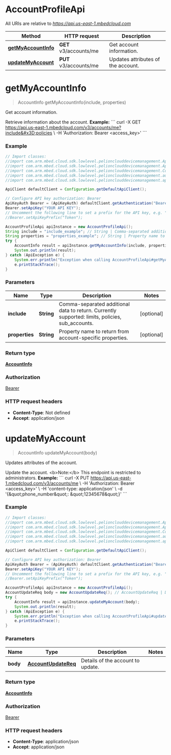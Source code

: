 # AccountProfileApi

All URIs are relative to *https://api.us-east-1.mbedcloud.com*

Method | HTTP request | Description
------------- | ------------- | -------------
[**getMyAccountInfo**](AccountProfileApi.md#getMyAccountInfo) | **GET** v3/accounts/me | Get account information.
[**updateMyAccount**](AccountProfileApi.md#updateMyAccount) | **PUT** v3/accounts/me | Updates attributes of the account.


<a name="getMyAccountInfo"></a>
# **getMyAccountInfo**
> AccountInfo getMyAccountInfo(include, properties)

Get account information.

Retrieve information about the account.  **Example:** &#x60;&#x60;&#x60; curl -X GET https://api.us-east-1.mbedcloud.com/v3/accounts/me?include&#x3D;policies \\ -H &#39;Authorization: Bearer &lt;access_key&gt;&#39; &#x60;&#x60;&#x60;

### Example
```java
// Import classes:
//import com.arm.mbed.cloud.sdk.lowlevel.pelionclouddevicemanagement.ApiClient;
//import com.arm.mbed.cloud.sdk.lowlevel.pelionclouddevicemanagement.ApiException;
//import com.arm.mbed.cloud.sdk.lowlevel.pelionclouddevicemanagement.Configuration;
//import com.arm.mbed.cloud.sdk.lowlevel.pelionclouddevicemanagement.auth.*;
//import com.arm.mbed.cloud.sdk.lowlevel.pelionclouddevicemanagement.api.AccountProfileApi;

ApiClient defaultClient = Configuration.getDefaultApiClient();

// Configure API key authorization: Bearer
ApiKeyAuth Bearer = (ApiKeyAuth) defaultClient.getAuthentication("Bearer");
Bearer.setApiKey("YOUR API KEY");
// Uncomment the following line to set a prefix for the API key, e.g. "Token" (defaults to null)
//Bearer.setApiKeyPrefix("Token");

AccountProfileApi apiInstance = new AccountProfileApi();
String include = "include_example"; // String | Comma-separated additional data to return. Currently supported: limits, policies, sub_accounts.
String properties = "properties_example"; // String | Property name to return from account-specific properties.
try {
    AccountInfo result = apiInstance.getMyAccountInfo(include, properties);
    System.out.println(result);
} catch (ApiException e) {
    System.err.println("Exception when calling AccountProfileApi#getMyAccountInfo");
    e.printStackTrace();
}
```

### Parameters

Name | Type | Description  | Notes
------------- | ------------- | ------------- | -------------
 **include** | **String**| Comma-separated additional data to return. Currently supported: limits, policies, sub_accounts. | [optional]
 **properties** | **String**| Property name to return from account-specific properties. | [optional]

### Return type

[**AccountInfo**](AccountInfo.md)

### Authorization

[Bearer](../README.md#Bearer)

### HTTP request headers

 - **Content-Type**: Not defined
 - **Accept**: application/json

<a name="updateMyAccount"></a>
# **updateMyAccount**
> AccountInfo updateMyAccount(body)

Updates attributes of the account.

Update the account. &lt;b&gt;Note:&lt;/b&gt; This endpoint is restricted to administrators.  **Example:** &#x60;&#x60;&#x60; curl -X PUT https://api.us-east-1.mbedcloud.com/v3/accounts/me \\ -H &#39;Authorization: Bearer &lt;access_key&gt;&#39; \\ -H &#39;content-type: application/json&#39; \\ -d &#39;{\&quot;phone_number\&quot;: \&quot;12345678\&quot;}&#39; &#x60;&#x60;&#x60;

### Example
```java
// Import classes:
//import com.arm.mbed.cloud.sdk.lowlevel.pelionclouddevicemanagement.ApiClient;
//import com.arm.mbed.cloud.sdk.lowlevel.pelionclouddevicemanagement.ApiException;
//import com.arm.mbed.cloud.sdk.lowlevel.pelionclouddevicemanagement.Configuration;
//import com.arm.mbed.cloud.sdk.lowlevel.pelionclouddevicemanagement.auth.*;
//import com.arm.mbed.cloud.sdk.lowlevel.pelionclouddevicemanagement.api.AccountProfileApi;

ApiClient defaultClient = Configuration.getDefaultApiClient();

// Configure API key authorization: Bearer
ApiKeyAuth Bearer = (ApiKeyAuth) defaultClient.getAuthentication("Bearer");
Bearer.setApiKey("YOUR API KEY");
// Uncomment the following line to set a prefix for the API key, e.g. "Token" (defaults to null)
//Bearer.setApiKeyPrefix("Token");

AccountProfileApi apiInstance = new AccountProfileApi();
AccountUpdateReq body = new AccountUpdateReq(); // AccountUpdateReq | Details of the account to update.
try {
    AccountInfo result = apiInstance.updateMyAccount(body);
    System.out.println(result);
} catch (ApiException e) {
    System.err.println("Exception when calling AccountProfileApi#updateMyAccount");
    e.printStackTrace();
}
```

### Parameters

Name | Type | Description  | Notes
------------- | ------------- | ------------- | -------------
 **body** | [**AccountUpdateReq**](AccountUpdateReq.md)| Details of the account to update. |

### Return type

[**AccountInfo**](AccountInfo.md)

### Authorization

[Bearer](../README.md#Bearer)

### HTTP request headers

 - **Content-Type**: application/json
 - **Accept**: application/json

